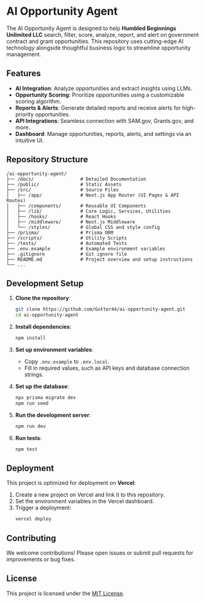 # AI Opportunity Agent

The AI Opportunity Agent is designed to help **Humbled Beginnings Unlimited LLC** search, filter, score, analyze, report, and alert on government contract and grant opportunities. This repository uses cutting-edge AI technology alongside thoughtful business logic to streamline opportunity management.

## Features
- **AI Integration**: Analyze opportunities and extract insights using LLMs.
- **Opportunity Scoring**: Prioritize opportunities using a customizable scoring algorithm.
- **Reports & Alerts**: Generate detailed reports and receive alerts for high-priority opportunities.
- **API Integrations**: Seamless connection with SAM.gov, Grants.gov, and more.
- **Dashboard**: Manage opportunities, reports, alerts, and settings via an intuitive UI.

## Repository Structure
```plaintext
/ai-opportunity-agent/
├── /docs/                 # Detailed Documentation
├── /public/               # Static Assets
├── /src/                  # Source Files
│   ├── /app/              # Next.js App Router (UI Pages & API Routes)
│   ├── /components/       # Reusable UI Components
│   ├── /lib/              # Core Logic, Services, Utilities
│   ├── /hooks/            # React Hooks
│   ├── /middleware/       # Next.js Middleware
│   └── /styles/           # Global CSS and style config
├── /prisma/               # Prisma ORM
├── /scripts/              # Utility Scripts
├── /tests/                # Automated Tests
├── .env.example           # Example environment variables
├── .gitignore             # Git ignore file
├── README.md              # Project overview and setup instructions
└── ...
```

## Development Setup
1. **Clone the repository**:
   ```bash
   git clone https://github.com/Gutter44/ai-opportunity-agent.git
   cd ai-opportunity-agent
   ```

2. **Install dependencies**:
   ```bash
   npm install
   ```

3. **Set up environment variables**:
   - Copy `.env.example` to `.env.local`.
   - Fill in required values, such as API keys and database connection strings.

4. **Set up the database**:
   ```bash
   npx prisma migrate dev
   npm run seed
   ```

5. **Run the development server**:
   ```bash
   npm run dev
   ```

6. **Run tests**:
   ```bash
   npm test
   ```

## Deployment
This project is optimized for deployment on **Vercel**:
1. Create a new project on Vercel and link it to this repository.
2. Set the environment variables in the Vercel dashboard.
3. Trigger a deployment:
   ```bash
   vercel deploy
   ```

## Contributing
We welcome contributions! Please open issues or submit pull requests for improvements or bug fixes.

## License
This project is licensed under the [MIT License](LICENSE).
